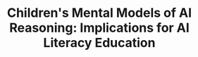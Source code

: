 ---
title: "Children's Mental Models of AI Reasoning: Implications for AI Literacy Education"
year: 2025
month: 4
authors:
  - Aayushi Dangol
  - Robert Wolfe  
  - Runhua Zhao  
  - JaeWon Kim
  - Trushaa Ramanan  
  - Katie Davis
  - Julie A. Kientz  
venue: IDC 2025 (Conditionally Accepted)
# venue_full: Proceedings of the 2025 CHI Conference on Human Factors in Computing Systems
# slide: 25_chi2_slide.pdf
pdf: 25_idc2.pdf
# video: "https://www.youtube.com/watch?v=kSkZiEvPxyw"
category:
  - "AI for Healthcare"
  - "Design"
featured: true
image: "25_idc2.png" 
---